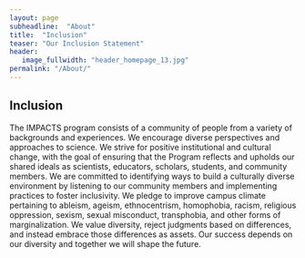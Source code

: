 ```yaml
---
layout: page
subheadline:  "About"
title:  "Inclusion"
teaser: "Our Inclusion Statement"
header:
   image_fullwidth: "header_homepage_13.jpg"
permalink: "/About/"
---
```


## Inclusion
The IMPACTS program consists of a community of people from a variety of backgrounds and experiences. We encourage diverse perspectives and approaches to science. We strive for 
positive institutional and cultural change, with the goal of ensuring that the Program reflects and upholds our shared ideals as scientists, educators, scholars, students, and 
community members. We are committed to identifying ways to build a culturally diverse environment by listening to our community members and implementing practices to foster 
inclusivity. We pledge to improve campus climate pertaining to ableism, ageism, ethnocentrism, homophobia, racism, religious oppression, sexism, sexual misconduct, transphobia, 
and other forms of marginalization. We value diversity, reject judgments based on differences, and instead embrace those differences as assets. Our success depends on our 
diversity and together we will shape the future.




